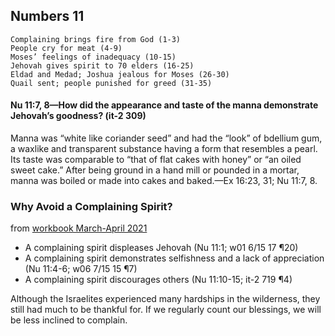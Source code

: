 ## Numbers 11

```
Complaining brings fire from God (1-3)
People cry for meat (4-9)
Moses’ feelings of inadequacy (10-15)
Jehovah gives spirit to 70 elders (16-25)
Eldad and Medad; Joshua jealous for Moses (26-30)
Quail sent; people punished for greed (31-35)
```

#### Nu 11:7, 8​—How did the appearance and taste of the manna demonstrate Jehovah’s goodness? (it-2 309)

Manna was “white like coriander seed” and had the “look” of bdellium gum, a waxlike and transparent substance having a form that resembles a pearl. Its taste was comparable to “that of flat cakes with honey” or “an oiled sweet cake.” After being ground in a hand mill or pounded in a mortar, manna was boiled or made into cakes and baked.​—Ex 16:23, 31; Nu 11:7, 8.

### Why Avoid a Complaining Spirit?

from [workbook March-April 2021](https://www.jw.org/en/library/jw-meeting-workbook/march-april-2021-mwb/Life-and-Ministry-Meeting-Schedule-for-March-15-21-2021/Why-Avoid-a-Complaining-Spirit/)

- A complaining spirit displeases Jehovah (Nu 11:1; w01 6/15 17 ¶20)
- A complaining spirit demonstrates selfishness and a lack of appreciation (Nu 11:4-6; w06 7/15 15 ¶7)
- A complaining spirit discourages others (Nu 11:10-15; it-2 719 ¶4)

Although the Israelites experienced many hardships in the wilderness, they still had much to be thankful for. If we regularly count our blessings, we will be less inclined to complain.
